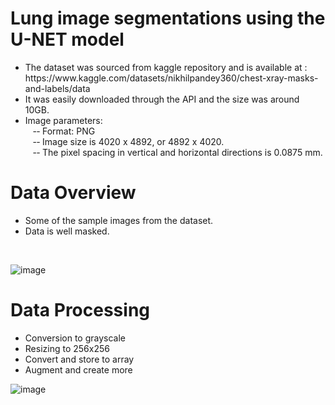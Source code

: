 # Lung image segmentations using the U-NET model
<UL>
 	<LI>The dataset was sourced from kaggle repository and is available at : 
 https://www.kaggle.com/datasets/nikhilpandey360/chest-xray-masks-and-labels/data </LI>
	<LI>It was easily downloaded through the API and the size was around 10GB.</LI>
	<LI>Image parameters:<br>
	&nbsp &nbsp-­‐ Format: PNG<br>
	&nbsp &nbsp-­‐ Image size is 4020 x 4892, or 4892 x 4020.<br>
	&nbsp &nbsp-­‐ The pixel spacing in vertical and horizontal directions is 0.0875 mm.<br></LI>
</UL>

# Data Overview 
<UL><LI>Some of the
	sample images 
	from the dataset. </LI>

<LI>Data is well 
	masked.
</LI>
</UL>
<br>

![image](https://github.com/AnurodhRaina/lung_image_unet/assets/51761306/8a0337ab-b280-4649-baf2-f514adba7466)

# Data Processing
<UL>
	<LI>Conversion to grayscale</LI>
	<LI>Resizing to 256x256</LI>
	<LI>Convert and store to array</LI>
	<LI>Augment and create more</LI>
</UL>

![image](https://github.com/AnurodhRaina/lung_image_unet/assets/51761306/3e3c32c6-2f45-4452-9746-d0b8efb0c7b4)


